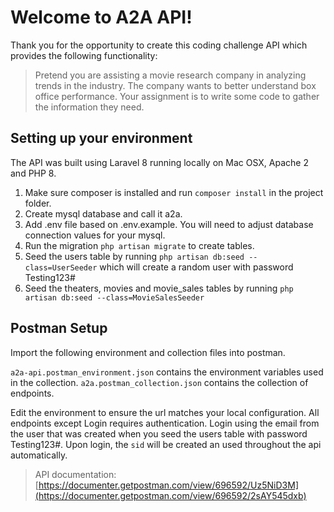 # Welcome to A2A API!

Thank you for the opportunity to create this coding challenge API which provides the following functionality:

> Pretend you are assisting a movie research company in analyzing trends in the industry. The company wants to better understand box office performance. Your assignment is to write some code to gather the information they need.

## Setting up your environment

The API was built using Laravel 8 running locally on Mac OSX, Apache 2 and PHP 8.

1. Make sure composer is installed and run `composer install` in the project folder.
2. Create mysql database and call it a2a.
3. Add .env file based on .env.example.  You will need to adjust database connection values for your mysql.
4. Run the migration `php artisan migrate` to create tables.
5. Seed the users table by running `php artisan db:seed --class=UserSeeder` which will create a random user with password Testing123#
6. Seed the theaters, movies and movie_sales tables by running `php artisan db:seed --class=MovieSalesSeeder` 

## Postman Setup

Import the following environment and collection files into postman.

`a2a-api.postman_environment.json` contains the environment variables used in the collection.
`a2a.postman_collection.json` contains the collection of endpoints.

Edit the environment to ensure the url matches your local configuration. All endpoints except Login requires authentication.  Login using the email from the user that was created when you seed the users table with password Testing123#.  Upon login, the `sid` will be created an used throughout the api automatically.

> API documentation: [https://documenter.getpostman.com/view/696592/Uz5NiD3M](https://documenter.getpostman.com/view/696592/2sAY545dxb)


